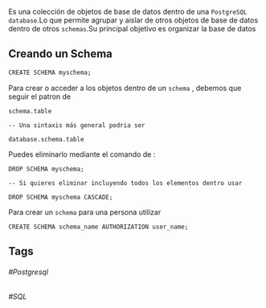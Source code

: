Es una colección de objetos de base de datos dentro de una `PostgreSQL database`.Lo que permite agrupar y aislar de otros objetos de base de datos dentro de otros `schemas`.Su principal objetivo es organizar la base de datos

## Creando un Schema

```bash
CREATE SCHEMA myschema;
```

Para crear o acceder a los objetos dentro de un `schema` , debemos que seguir el patron de 

```postgresql
schema.table

-- Una sintaxis más general podria ser

database.schema.table
```

Puedes eliminarlo mediante el comando de :

```postgresql
DROP SCHEMA myschema;

-- Si quieres eliminar incluyendo todos los elementos dentro usar

DROP SCHEMA myschema CASCADE;
```

Para crear un `schema` para una persona utilizar

```postgresql
CREATE SCHEMA schema_name AUTHORIZATION user_name;
```


## Tags

###### #Postgresql
###### #SQL

